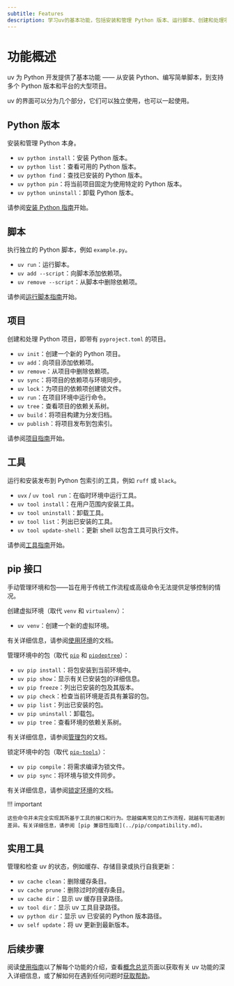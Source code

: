 ```yaml
---
subtitle: Features
description: 学习uv的基本功能，包括安装和管理 Python 版本、运行脚本、创建和处理项目、运行工具和使用 pip 接口。完整指南帮助您了解uv的功能和工作原理。
---
```


# 功能概述

uv 为 Python 开发提供了基本功能 —— 从安装 Python、编写简单脚本，到支持多个 Python 版本和平台的大型项目。

uv 的界面可以分为几个部分，它们可以独立使用，也可以一起使用。

## Python 版本

安装和管理 Python 本身。

- `uv python install`：安装 Python 版本。
- `uv python list`：查看可用的 Python 版本。
- `uv python find`：查找已安装的 Python 版本。
- `uv python pin`：将当前项目固定为使用特定的 Python 版本。
- `uv python uninstall`：卸载 Python 版本。

请参阅[安装 Python 指南](../guides/install-python.md)开始。

## 脚本

执行独立的 Python 脚本，例如 `example.py`。

- `uv run`：运行脚本。
- `uv add --script`：向脚本添加依赖项。
- `uv remove --script`：从脚本中删除依赖项。

请参阅[运行脚本指南](../guides/scripts.md)开始。

## 项目

创建和处理 Python 项目，即带有 `pyproject.toml` 的项目。

- `uv init`：创建一个新的 Python 项目。
- `uv add`：向项目添加依赖项。
- `uv remove`：从项目中删除依赖项。
- `uv sync`：将项目的依赖项与环境同步。
- `uv lock`：为项目的依赖项创建锁文件。
- `uv run`：在项目环境中运行命令。
- `uv tree`：查看项目的依赖关系树。
- `uv build`：将项目构建为分发归档。
- `uv publish`：将项目发布到包索引。

请参阅[项目指南](../guides/projects.md)开始。

## 工具

运行和安装发布到 Python 包索引的工具，例如 `ruff` 或 `black`。

- `uvx` / `uv tool run`：在临时环境中运行工具。
- `uv tool install`：在用户范围内安装工具。
- `uv tool uninstall`：卸载工具。
- `uv tool list`：列出已安装的工具。
- `uv tool update-shell`：更新 shell 以包含工具可执行文件。

请参阅[工具指南](../guides/tools.md)开始。

## pip 接口

手动管理环境和包——旨在用于传统工作流程或高级命令无法提供足够控制的情况。

创建虚拟环境（取代 `venv` 和 `virtualenv`）：

- `uv venv`：创建一个新的虚拟环境。

有关详细信息，请参阅[使用环境](../pip/environments.md)的文档。

管理环境中的包（取代 [`pip`](https://github.com/pypa/pip) 和 [`pipdeptree`](https://github.com/tox-dev/pipdeptree)）：

- `uv pip install`：将包安装到当前环境中。
- `uv pip show`：显示有关已安装包的详细信息。
- `uv pip freeze`：列出已安装的包及其版本。
- `uv pip check`：检查当前环境是否具有兼容的包。
- `uv pip list`：列出已安装的包。
- `uv pip uninstall`：卸载包。
- `uv pip tree`：查看环境的依赖关系树。

有关详细信息，请参阅[管理包](../pip/packages.md)的文档。

锁定环境中的包（取代 [`pip-tools`](https://github.com/jazzband/pip-tools)）：

- `uv pip compile`：将需求编译为锁文件。
- `uv pip sync`：将环境与锁文件同步。

有关详细信息，请参阅[锁定环境](../pip/compile.md)的文档。

!!! important

    这些命令并未完全实现其所基于工具的接口和行为。您越偏离常见的工作流程，就越有可能遇到差异。有关详细信息，请参阅 [pip 兼容性指南](../pip/compatibility.md)。

## 实用工具

管理和检查 uv 的状态，例如缓存、存储目录或执行自我更新：

- `uv cache clean`：删除缓存条目。
- `uv cache prune`：删除过时的缓存条目。
- `uv cache dir`：显示 uv 缓存目录路径。
- `uv tool dir`：显示 uv 工具目录路径。
- `uv python dir`：显示 uv 已安装的 Python 版本路径。
- `uv self update`：将 uv 更新到最新版本。

## 后续步骤

阅读[使用指南](../guides/index.md)以了解每个功能的介绍，查看[概念总览](../concepts/index.md)页面以获取有关 uv 功能的深入详细信息，或了解如何在遇到任何问题时[获取帮助](./help.md)。

